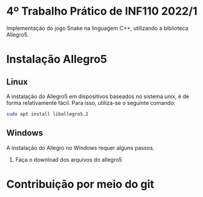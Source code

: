 # 4º Trabalho Prático de INF110 2022/1

Implementação do jogo Snake na linguagem C++, utilizando a biblioteca Allegro5.

# Instalação Allegro5

## Linux
A instalação do Allegro5 em dispositivos baseados no sistema unix, é de forma relativamente fácil. Para isso, utiliza-se o seguinte comando:

```bash
sudo apt install liballegro5.2
```

## Windows

A instalação do Allegro no Windows requer alguns passos.

1. Faça o download dos arquivos do allegro5

# Contribuição por meio do git

